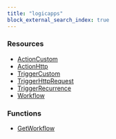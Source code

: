 ```yaml
---
title: "logicapps"
block_external_search_index: true
---
```


<!-- WARNING: this file was generated by Pulumi Docs Generator. -->
<!-- Do not edit by hand unless you're certain you know what you are doing! -->

<style>
  table td p { margin-top: 0; margin-bottom: 0; }
</style>

<h3>Resources</h3>
<ul class="api">
    <li><a href="actioncustom"><span class="symbol resource"></span>ActionCustom</a></li>
    <li><a href="actionhttp"><span class="symbol resource"></span>ActionHttp</a></li>
    <li><a href="triggercustom"><span class="symbol resource"></span>TriggerCustom</a></li>
    <li><a href="triggerhttprequest"><span class="symbol resource"></span>TriggerHttpRequest</a></li>
    <li><a href="triggerrecurrence"><span class="symbol resource"></span>TriggerRecurrence</a></li>
    <li><a href="workflow"><span class="symbol resource"></span>Workflow</a></li>
</ul>

<h3>Functions</h3>
<ul class="api">
    <li><a href="getworkflow"><span class="symbol datasource"></span>GetWorkflow</a></li>
</ul>

